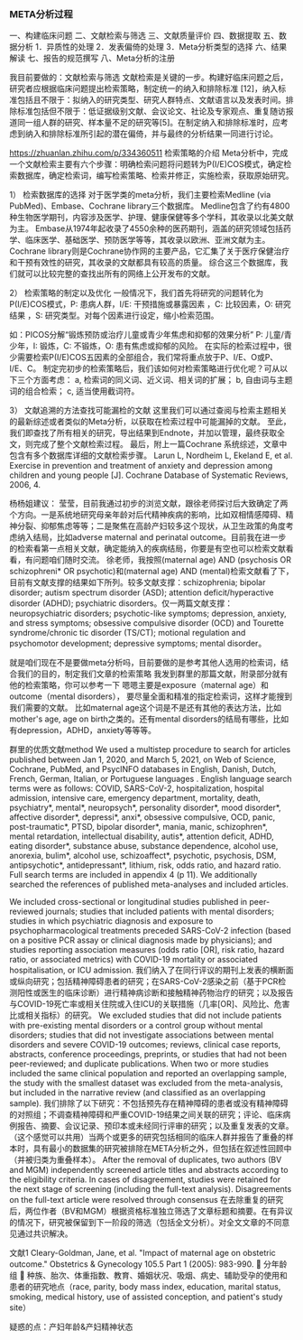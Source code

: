 ### META分析过程

一、构建临床问题
二、文献检索与筛选
三、文献质量评价
四、数据提取
五、数据分析
1．异质性的处理
2．发表偏倚的处理
3．Meta分析类型的选择
六、结果解读
七、报告的规范撰写
八、Meta分析的注册

我目前要做的：文献检索与筛选
文献检索是关键的一步。构建好临床问题之后，研究者应根据临床问题提出检索策略，制定统一的纳入和排除标准 [12]，纳入标准包括且不限于：拟纳入的研究类型、研究人群特点、文献语言以及发表时间。排除标准包括但不限于：低证据级别文献、会议论文、社论及专家观点、重复随访报道同一组人群的研究、样本量不足的研究等[5]。在制定纳入和排除标准时，应考虑到纳入和排除标准所引起的潜在偏倚，并与最终的分析结果一同进行讨论。

https://zhuanlan.zhihu.com/p/334360511
检索策略的介绍
Meta分析中，完成一个文献检索主要有六个步骤：明确检索问题将问题转为P(I/E)COS模式，确定检索数据库，确定检索词，编写检索策略、检索并修正，实施检索，获取原始研究。

1） 检索数据库的选择
对于医学类的meta分析，我们主要检索Medline (via PubMed)、Embase、Cochrane library三个数据库。
Medline包含了约有4800种生物医学期刊，内容涉及医学、护理、健康保健等多个学科，其收录以北美文献为主。
Embase从1974年起收录了4550余种的医药期刊，涵盖的研究领域包括药学、临床医学、基础医学、预防医学等等，其收录以欧洲、亚洲文献为主。
Cochrane library则是Cochrane协作网的主要产品，它汇集了关于医疗保健治疗和干预有效性的研究，其收录的文献都具有较高的质量。
综合这三个数据库，我们就可以比较完整的查找出所有的网络上公开发布的文献。

2） 检索策略的制定以及优化
一般情况下，我们首先将研究的问题转化为P(I/E)COS模式，P: 患病人群，I/E: 干预措施或暴露因素 ，C: 比较因素，O: 研究结果 ，S: 研究类型。对每个因素进行设定，缩小检索范围。
   
如：PICOS分解“锻炼预防或治疗儿童或青少年焦虑和抑郁的效果分析”
P: 儿童/青少年，I: 锻炼，C: 不锻炼，O: 患有焦虑或抑郁的风险。
在实际的检索过程中，很少需要检索P(I/E)COS五因素的全部组合，我们常将重点放于P、I/E、O或P、I/E、C。
制定完初步的检索策略后，我们该如何对检索策略进行优化呢？可从以下三个方面考虑：
a, 检索词的同义词、近义词、相关词的扩展；
b, 自由词与主题词的组合检索； 
c, 适当使用截词符。

3） 文献追溯的方法查找可能漏检的文献
这里我们可以通过查阅与检索主题相关的最新综述或者类似的Meta分析，以获取在检索过程中可能漏掉的文献。
至此，我们即查找了所有相关的研究，导出结果到Endnote，并加以管理，最终获取全文，则完成了整个文献检索过程。
最后，附上一篇Cochrane 系统综述，文章中包含有多个数据库详细的文献检索步骤。
Larun L, Nordheim L, Ekeland E, et al. Exercise in prevention and treatment of anxiety and depression among children and young people [J]. Cochrane Database of Systematic Reviews, 2006, 4. 

杨杨姐建议：
莹莹，目前我通过初步的浏览文献，跟徐老师探讨后大致确定了两个方向。一是系统地研究母亲年龄对后代精神疾病的影响，比如双相情感障碍、精神分裂、抑郁焦虑等等；二是聚焦在高龄产妇较多这个现状，从卫生政策的角度考虑纳入结局，比如adverse maternal and perinatal outcome。目前我在进一步的检索看第一点相关文献，确定能纳入的疾病结局，你要是有空也可以检索文献看看，有问题咱们随时交流。
徐老师，我按照(maternal age) AND (psychosis OR schizophreni* OR psychotic)和(maternal age) AND (mental)检索文献看了下，目前有文献支撑的结果如下所列。较多文献支撑：schizophrenia; bipolar disorder; autism spectrum disorder (ASD); attention deficit/hyperactive disorder (ADHD); psychiatric disorders。仅一两篇文献支撑：neuropsychiatric disorders; psychotic-like symptoms; depression, anxiety, and stress symptoms; obsessive compulsive disorder (OCD) and Tourette syndrome/chronic tic disorder (TS/CT); motional regulation and psychomotor development; depressive symptoms; mental disorder。

就是咱们现在不是要做meta分析吗，目前要做的是参考其他人选用的检索词，结合我们的目的，制定我们文章的检索策略
我发到群里的那篇文献，附录部分就有他的检索策略，你可以参考一下
嗯嗯主要是exposure（maternal age）和outcome（mental disorders）， 要尽量全面和精准的指定检索词，这样才能搜到我们需要的文献。
比如maternal age这个词是不是还有其他的表达方法，比如mother's age, age on birth之类的。还有mental disorders的结局有哪些，比如有depression，ADHD，anxiety等等等。

群里的优质文献method
We used a multistep procedure to search for articles  published between Jan 1, 2020, and March 5, 2021, on  Web of Science, Cochrane, PubMed, and PsycINFO   databases in English, Danish, Dutch, French, German,  Italian, or Portuguese languages . English language  search terms were as follows: COVID, SARS-CoV-2,  hospitalization, hospital admission, intensive care,  emergency department, mortality, death, psychiatry*,  mental*, neuropsych*, personality disorder*, mood  disorder*, affective disorder*, depressi*, anxi*, obsessive  compulsive, OCD, panic, post-traumatic*, PTSD, bipolar  disorder*, mania, manic, schizophren*, mental retardation, intellectual disability, autis*, attention  deficit, ADHD, eating disorder*, substance abuse,  substance dependence, alcohol use, anorexia, bulim*,  alcohol use, schizoaffect*, psychotic, psychosis, DSM,  antipsychotic*, antidepressant*, lithium, risk, odds ratio,  and hazard ratio.  Full search terms are included in  appendix 4 (p 11). We additionally searched the references of published meta-analyses and included articles.

We included  cross-sectional or longitudinal studies  published in peer-reviewed journals; studies that included patients with mental disorders; studies in which  psychiatric diagnosis and exposure to psychopharmacological treatments preceded SARS-CoV-2 infection (based  on a positive PCR assay or clinical diagnosis made by  physicians); and studies reporting association measures  (odds ratio [OR], risk ratio, hazard ratio, or associated  metrics) with COVID-19 mortality or associated hospitalisation, or ICU admission.
我们纳入了在同行评议的期刊上发表的横断面或纵向研究；包括精神障碍患者的研究；在SARS-CoV-2感染之前（基于PCR检测阳性或医生的临床诊断）进行精神病诊断和接触精神药物治疗的研究；以及报告与COVID-19死亡率或相关住院或入住ICU的关联措施（几率[OR]、风险比、危害比或相关指标）的研究。
We excluded  studies that did not include patients with  pre-existing mental disorders or a control group without  mental disorders; studies that did not investigate associations between mental disorders and severe  COVID-19 outcomes; reviews, clinical case reports,  abstracts, conference proceedings, preprints, or studies that had not been peer-reviewed; and duplicate publications. When two or more studies included the same  clinical population and reported an overlapping sample,  the study with the smallest dataset was excluded from  the meta-analysis, but included in the narrative review  (and classified as an overlapping sample).
我们排除了以下研究：不包括预先存在精神障碍的患者或没有精神障碍的对照组；不调查精神障碍和严重COVID-19结果之间关联的研究；评论、临床病例报告、摘要、会议记录、预印本或未经同行评审的研究；以及重复发表的文章。（这个感觉可以共用）当两个或更多的研究包括相同的临床人群并报告了重叠的样本时，具有最小的数据集的研究被排除在META分析之外，但包括在叙述性回顾中（并被归类为重叠样本）。
After the removal of duplicates, two authors (BV and  MGM) independently screened article titles and abstracts  according to the eligibility criteria. In cases of disagreement, studies were retained for the next stage of screening  (including the full-text analysis). Disagreements on the  full-text article were resolved through consensus
在去除重复的研究后，两位作者（BV和MGM）根据资格标准独立筛选了文章标题和摘要。在有异议的情况下，研究被保留到下一阶段的筛选（包括全文分析）。对全文文章的不同意见通过共识解决。

文献1	
Cleary-Goldman, Jane, et al. "Impact of maternal age on obstetric outcome." Obstetrics & Gynecology 105.5 Part 1 (2005): 983-990.
	分年龄组
	种族、胎次、体重指数、教育、婚姻状况、吸烟、病史、辅助受孕的使用和患者的研究地点（race, parity, body mass index, education, marital status, smoking, medical history, use of assisted conception, and patient's study site）

疑惑的点：产妇年龄&产妇精神状态

